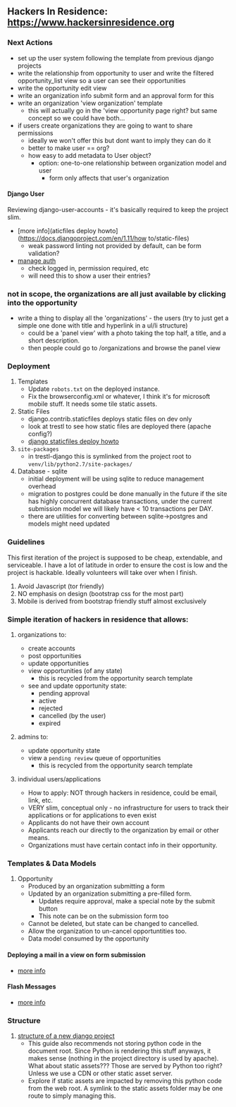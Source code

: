 ## Hackers In Residence: https://www.hackersinresidence.org



### Next Actions

- set up the user system following the template from previous django projects
- write the relationship from opportunity to user and write the filtered opportunity_list view so a user can see their opportunities
- write the opportunity edit view
- write an organization info submit form and an approval form for this
- write an organization 'view organization' template
  - this will actually go in the 'view opportunity page right? but same concept so we could have both...
- if users create organizations they are going to want to share permissions
  - ideally we won't offer this but dont want to imply they can do it
  - better to make user == org?
  - how easy to add metadata to User object?
    - option: one-to-one relationship between organization model and user
        - form only affects that user's organization


#### Django User 

Reviewing django-user-accounts - it's basically required to keep the project slim.

- [more info](aticfiles deploy howto](https://docs.djangoproject.com/en/1.11/how    to/static-files)
    - weak password linting not provided by default, can be form validation?
- [manage auth](https://docs.djangoproject.com/en/1.11/topics/auth/default/)
    - check logged in, permission required, etc
    - will need this to show a user their entries?


### not in scope, the organizations are all just available by clicking into the opportunity


- write a thing to display all the 'organizations' - the users (try to just get a simple one done with title and hyperlink in a ul/li structure)
    - could be a 'panel view' with a photo taking the top half, a title, and a short description.  
    - then people could go to /organizations and browse the panel view


### Deployment

1. Templates
    - Update `robots.txt` on the deployed instance.
    - Fix the browserconfig.xml or whatever, I think it's for microsoft mobile stuff. It needs some tile static assets.
1. Static Files
    - django.contrib.staticfiles deploys static files on dev only
    - look at trestl to see how static files are deployed there (apache config?)
    - [django staticfiles deploy howto](https://docs.djangoproject.com/en/1.11/howto/static-files/deployment/)
1. `site-packages`
    - in trestl-django this is symlinked from the project root to `venv/lib/python2.7/site-packages/`
1. Database - sqlite
    - initial deployment will be using sqlite to reduce management overhead
    - migration to postgres could be done manually in the future if the site has highly concurrent database transactions, under the current submission model we will likely have < 10 transactions per DAY. 
    - there are utilities for converting between sqlite->postgres and models might need updated


### Guidelines

This first iteration of the project is supposed to be cheap, extendable, and serviceable. I have a lot of latitude in order to ensure the cost is low and the project is hackable. Ideally volunteers will take over when I finish.

1. Avoid Javascript (tor friendly)
1. NO emphasis on design (bootstrap css for the most part)
1. Mobile is derived from bootstrap friendly stuff almost exclusively


### Simple iteration of hackers in residence that allows:

1. organizations to: 
    - create accounts
    - post opportunities
    - update opportunities
    - view opportunities (of any state)
        - this is recycled from the opportunity search template
    - see and update opportunity state:
        - pending approval
        - active
        - rejected
        - cancelled (by the user)
        - expired
1. admins to: 
    - update opportunity state
    - view a `pending review` queue of opportunities
        - this is recycled from the opportunity search template
            

1. individual users/applications
    - How to apply: NOT through hackers in residence, could be email, link, etc.
    - VERY slim, conceptual only - no infrastructure for users to track their applications or for applications to even exist
    - Applicants do not have their own account
    - Applicants reach our directly to the organization by email or other means.
    - Organizations must have certain contact info in their opportunity.


### Templates & Data Models

1. Opportunity
    - Produced by an organization submitting a form
    - Updated by an organization submitting a pre-filled form.
        - Updates require approval, make a special note by the submit button
        - This note can be on the submission form too
    - Cannot be deleted, but state can be changed to cancelled.
    - Allow the organization to un-cancel opportuntities too.
    - Data model consumed by the opportunity


#### Deploying a mail in a view on form submission

- [more info](https://docs.djangoproject.com/en/1.11/topics/forms/#field-data)


#### Flash Messages

- [more info](https://docs.djangoproject.com/en/1.11/ref/contrib/messages/)

### Structure

1. [structure of a new django project](https://docs.djangoproject.com/en/1.11/intro/tutorial01/#creating-a-project)
    - This guide also recommends not storing python code in the document root. Since Python is rendering this stuff anyways, it makes sense (nothing in the project directory is used by apache). What about static assets???  Those are served by Python too right? Unless we use a CDN or other static asset server.
    - Explore if static assets are impacted by removing this python code from the web root. A symlink to the static assets folder may be one route to simply managing this.
